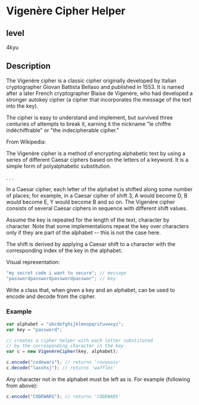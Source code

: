 # Vigenère Cipher Helper

## level

4kyu

## Description

The Vigenère cipher is a classic cipher originally developed by Italian cryptographer Giovan Battista Bellaso and published in 1553. It is named after a later French cryptographer Blaise de Vigenère, who had developed a stronger autokey cipher (a cipher that incorporates the message of the text into the key).

The cipher is easy to understand and implement, but survived three centuries of attempts to break it, earning it the nickname "le chiffre indéchiffrable" or "the indecipherable cipher."

From Wikipedia:

The Vigenère cipher is a method of encrypting alphabetic text by using a series of different Caesar ciphers based on the letters of a keyword. It is a simple form of polyalphabetic substitution.

. . .

In a Caesar cipher, each letter of the alphabet is shifted along some number of places; for example, in a Caesar cipher of shift 3, A would become D, B would become E, Y would become B and so on. The Vigenère cipher consists of several Caesar ciphers in sequence with different shift values.

Assume the key is repeated for the length of the text, character by character. Note that some implementations repeat the key over characters only if they are part of the alphabet -- this is not the case here.

The shift is derived by applying a Caesar shift to a character with the corresponding index of the key in the alphabet.

Visual representation:

```js
"my secret code i want to secure"; // message
"passwordpasswordpasswordpasswor"; // key
```

Write a class that, when given a key and an alphabet, can be used to encode and decode from the cipher.

### Example

```js
var alphabet = "abcdefghijklmnopqrstuvwxyz";
var key = "password";

// creates a cipher helper with each letter substituted
// by the corresponding character in the key
var c = new VigenèreCipher(key, alphabet);

c.encode("codewars"); // returns 'rovwsoiv'
c.decode("laxxhsj"); // returns 'waffles'
```

Any character not in the alphabet must be left as is. For example (following from above):

```js
c.encode("CODEWARS"); // returns 'CODEWARS'
```
